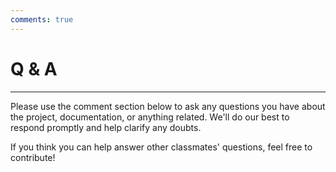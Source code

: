 ```yaml
---
comments: true
---
```


# Q & A

---

Please use the comment section below to ask any questions you have about the project, documentation, or anything related. We'll do our best to respond promptly and help clarify any doubts.

If you think you can help answer other classmates' questions, feel free to contribute!